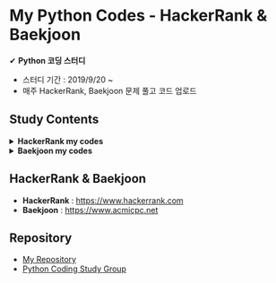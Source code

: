 # My Python Codes - HackerRank & Baekjoon
✔ **Python 코딩 스터디**
- 스터디 기간 : 2019/9/20 ~ 
- 매주 HackerRank, Baekjoon 문제 풀고 코드 업로드

## Study Contents

<details>
<summary><b>HackerRank my codes</b></summary>
<div markdown="1">

<table>
    <tbody>
        <!-- 0 주차 -->
        <tr>
            <td rowspan="2" align=center><strong>W00</strong></td>
             <td align=center><a href="https://www.hackerrank.com/challenges/array-left-rotation/problem">Left Rotation</a></td>
             <td><a>my code</a></td>
             <td align=center><a href="https://www.hackerrank.com/challenges/merge-the-tools/problem">Merge the Tools</a></td>
             <td align=center><a href="https://github.com/treejw/Python_Hackerrank_Baekjoon/blob/master/Hackerrank_codes/Merge_the_Tools.py">my code</a></td>
        </tr>
        <tr>
            <td align=center><a href="https://www.hackerrank.com/challenges/the-minion-game/problem">The Minion Game</a></td>
            <td align=center><a href="https://github.com/treejw/Python_Hackerrank_Baekjoon/blob/master/Hackerrank_codes/The_Minion_Game.py">my code</a></td>
            <td colspan="2" align=center></td>
        </tr>
        <!-- 1 주차 -->
        <tr>
            <td rowspan="2" align=center><strong>W01</strong></td>
            <td align=center><a href="https://www.hackerrank.com/challenges/dynamic-array/problem">Dynamic Array</a></td>
            <td align=center><a href="">my code</a></td>
            <td align=center><a href="https://www.hackerrank.com/challenges/iterables-and-iterators/problem">Iterables and Iterators</a></td>
            <td align=center><a href="https://github.com/treejw/Python_Hackerrank_Baekjoon/blob/master/Hackerrank_codes/Iterables_and_Iterators.py">my code</a></td>
        </tr>
        <tr>
            <td align=center><a href="https://www.hackerrank.com/challenges/no-idea/problem">No Idea</a></td>
            <td align=center><a href="https://github.com/treejw/Python_Hackerrank_Baekjoon/blob/master/Hackerrank_codes/No_idea.py">my code</a></td>
            <td colspan="2" align=center></td>
        <!-- 2 주차 -->
        <tr>
            <td rowspan="2" align=center><strong>W02</strong></td>
            <td align=center><a href="https://www.hackerrank.com/challenges/class-1-dealing-with-complex-numbers/problem">Classes: Dealing with Complex Numbers</a></td>
            <td align=center><a href="https://github.com/treejw/Python_Hackerrank_Baekjoon/blob/master/Hackerrank_codes/Classes-Dealing_with_Complex_Numbers.py">my code</a></td>
            <td align=center><a href="https://www.hackerrank.com/challenges/class-2-find-the-torsional-angle/problem">Class 2 - Find the Torsional Angle</a></td>
            <td align=center><a href="https://github.com/treejw/Python_Hackerrank_Baekjoon/blob/master/Hackerrank_codes/Class_2-Find_the_Tutorial_Angle.py">my code</a></td>
        </tr>
        <tr>
            <td align=center><a href="https://www.hackerrank.com/challenges/equal-stacks/problem">Equal stacks</a></td>
            <td align=center><a href="https://github.com/treejw/Python_Hackerrank_Baekjoon/blob/master/Hackerrank_codes/Equal_stacks.py">my code</a></td>
            <td colspan="2" align=center></td>
        </tr>
        <!-- 3 주차 -->
        <tr>
            <td rowspan="2" align=center><strong>W03</strong></td>
            <td align=center><a href="https://www.hackerrank.com/challenges/sherlock-and-anagrams/problem">Sherlock and Anagrams</a></td>
            <td align=center><a href="https://github.com/treejw/Python_Hackerrank_Baekjoon/blob/master/Hackerrank_codes/Sherlock_and_Anagrams.py">my code</a></td>
            <td align=center><a href="https://www.hackerrank.com/challenges/simple-text-editor/problem">Simple Text Editor</a></td>
            <td align=center><a href="https://github.com/treejw/Python_Hackerrank_Baekjoon/blob/master/Hackerrank_codes/Simple_Text_Editor.py">my code</a></td>
        </tr>
        <tr>
            <td align=center><a href="https://www.hackerrank.com/challenges/strong-password/problem">Strong Password</a></td>
            <td align=center><a href="https://github.com/treejw/Python_Hackerrank_Baekjoon/blob/master/Hackerrank_codes/Strong_Password.py">my code</a></td>
            <td colspan="2" align=center></td>
        </tr>
        <!-- 4 주차 -->
        <tr>
            <td rowspan="3" align=center><strong>W04</strong></td>
            <td align=center><a href="https://www.hackerrank.com/challenges/np-arrays/problem">Numpy - Arrays</a></td>
            <td align=center><a href="https://github.com/treejw/Python_Hackerrank_Baekjoon/blob/master/Hackerrank_codes/numpy/Arrays.py">my code</a></td>
            <td align=center><a href="https://www.hackerrank.com/challenges/counting-valleys/problem">Counting Valleys</a></td>
            <td align=center><a href="https://github.com/treejw/Python_Hackerrank_Baekjoon/blob/master/Hackerrank_codes/Counting_Valleys.py">my code</a></td>
        </tr>
        <tr>
            <td align=center><a href="https://www.hackerrank.com/challenges/np-shape-reshape/problem">Numpy - Shape and Reshape</a></td>
            <td align=center><a href="https://github.com/treejw/Python_Hackerrank_Baekjoon/blob/master/Hackerrank_codes/numpy/Shape_and_Reshape.py">my code</a></td>
            <td align=center><a href="https://www.hackerrank.com/challenges/electronics-shop/problem">Electronics Shop</a></td>
            <td align=center><a href="https://github.com/treejw/Python_Hackerrank_Baekjoon/blob/master/Hackerrank_codes/Electronics_Shop.py">my code</a></td>
        </tr>
        <tr>
            <td align=center><a href="https://www.hackerrank.com/challenges/np-transpose-and-flatten/problem">Numpy - Transpose and Flatten</a></td>
            <td align=center><a href="https://github.com/treejw/Python_Hackerrank_Baekjoon/blob/master/Hackerrank_codes/numpy/Transpose_and_Flatten.py">my code</a></td>
            <td colspan="2" align=center></td>
        </tr>
        <!-- 5 주차 -->
        <tr>
            <td rowspan="3" align=center><strong>W05</strong></td>
            <td align=center><a href="https://www.hackerrank.com/challenges/np-concatenate/problem">Numpy - Concatenate</a></td>
            <td align=center><a href="https://github.com/treejw/Python_Hackerrank_Baekjoon/blob/master/Hackerrank_codes/numpy/Concatenate.py">my code</a></td>
            <td align=center><a href="https://www.hackerrank.com/challenges/counting-valleys/problem">Counting Valleys</a></td>
            <td align=center><a href="https://github.com/treejw/Python_Hackerrank_Baekjoon/blob/master/Hackerrank_codes/Counting_Valleys.py">my code</a></td>
        </tr>
        <tr>
            <td align=center><a href="https://www.hackerrank.com/challenges/np-eye-and-identity/problem">Numpy - Eye and Identity</a></td>
            <td align=center><a href="https://github.com/treejw/Python_Hackerrank_Baekjoon/blob/master/Hackerrank_codes/numpy/Eye_and_Identity.py">my code</a></td>
            <td align=center><a href="https://www.hackerrank.com/challenges/electronics-shop/problem">Electronics Shop</a></td>
            <td align=center><a href="https://github.com/treejw/Python_Hackerrank_Baekjoon/blob/master/Hackerrank_codes/Electronics_Shop.py">my code</a></td>
        </tr>
        <tr>
            <td align=center><a href="https://www.hackerrank.com/challenges/np-zeros-and-ones/problem">Numpy - Zeros and Ones</a></td>
            <td align=center><a href="https://github.com/treejw/Python_Hackerrank_Baekjoon/blob/master/Hackerrank_codes/numpy/Zeros_and_Ones.py">my code</a></td>
            <td colspan="2" align=center></td>
        </tr>
        <!-- 6 주차 -->
        <tr>
            <td rowspan="3" align=center><strong>W06</strong></td>
            <td align=center><a href="https://www.hackerrank.com/challenges/np-concatenate/problem">Numpy - Concatenate</a></td>
            <td align=center><a href="https://github.com/treejw/Python_Hackerrank_Baekjoon/blob/master/Hackerrank_codes/numpy/Concatenate.py">my code</a></td>
            <td align=center><a href="https://www.hackerrank.com/challenges/cats-and-a-mouse/problem">Cats and a Mouse</a></td>
            <td align=center><a href="https://github.com/treejw/Python_Hackerrank_Baekjoon/blob/master/Hackerrank_codes/Cats_and_a_Mouse.py">my code</a></td>
        </tr>
        <tr>
            <td align=center><a href="https://www.hackerrank.com/challenges/np-eye-and-identity/problem">Numpy - Eye and Identity</a></td>
            <td align=center><a href="https://github.com/treejw/Python_Hackerrank_Baekjoon/blob/master/Hackerrank_codes/numpy/Eye_and_Identity.py">my code</a></td>
            <td align=center><a href="https://www.hackerrank.com/challenges/magic-square-forming/problem">Forming a Magic Square</a></td>
            <td align=center><a href="https://github.com/treejw/Python_Hackerrank_Baekjoon/blob/master/Hackerrank_codes/Forming_a_Magic_Square.py">my code</a></td>
        </tr>
        <tr>
            <td align=center><a href="https://www.hackerrank.com/challenges/np-zeros-and-ones/problem">Numpy - Zeros and Ones</a></td>
            <td align=center><a href="https://github.com/treejw/Python_Hackerrank_Baekjoon/blob/master/Hackerrank_codes/numpy/Zeros_and_Ones.py">my code</a></td>
            <td colspan="2" align=center></td>
        </tr>
        <!-- 7 주차 -->
        <tr>
            <td rowspan="3" align=center><strong>W07</strong></td>
            <td align=center><a href="https://www.hackerrank.com/challenges/np-dot-and-cross/problem">Numpy - Dot and Cross</a></td>
            <td align=center><a href="https://github.com/treejw/Python_Hackerrank_Baekjoon/blob/master/Hackerrank_codes/numpy/Dot_and_Cross.py">my code</a></td>
            <td align=center><a href="https://www.hackerrank.com/challenges/bigger-is-greater/problem">Bigger is Greater</a></td>
            <td align=center><a href="https://github.com/treejw/Python_Hackerrank_Baekjoon/blob/master/Hackerrank_codes/Bigger_is_Greater.py">my code</a></td>
        </tr>
        <tr>
            <td align=center><a href="https://www.hackerrank.com/challenges/np-mean-var-and-std/problem">Numpy - Mean, var, and std</a></td>
            <td align=center><a href="https://github.com/treejw/Python_Hackerrank_Baekjoon/blob/master/Hackerrank_codes/numpy/Mean_Var_and_Std.py">my code</a></td>
            <td align=center><a href="https://www.hackerrank.com/challenges/the-hurdle-race/problem">The Hurdle Race</a></td>
            <td align=center><a href="https://github.com/treejw/Python_Hackerrank_Baekjoon/blob/master/Hackerrank_codes/The_Hurdle_Race.py">my code</a></td>
        </tr>
        <tr>
            <td align=center><a href="https://www.hackerrank.com/challenges/np-min-and-max/problem">Numpy - Min and Max</a></td>
            <td align=center><a href="https://github.com/treejw/Python_Hackerrank_Baekjoon/blob/master/Hackerrank_codes/numpy/Min_and_Max.py">my code</a></td>
            <td colspan="2" align=center></td>
        </tr>
        <!-- 8 주차 -->
        <tr>
            <td rowspan="3" align=center><strong>W08</strong></td>
            <td align=center><a href="https://www.hackerrank.com/challenges/np-inner-and-outer/problem">Numpy - Inner and Outer</a></td>
            <td align=center><a href="https://github.com/treejw/Python_Hackerrank_Baekjoon/blob/master/Hackerrank_codes/numpy/Inner_and_Outer.py">my code</a></td>
            <td align=center><a href="https://www.hackerrank.com/challenges/designer-pdf-viewer/problem">Designer PDF Viewer</a></td>
            <td align=center><a href="https://github.com/treejw/Python_Hackerrank_Baekjoon/blob/master/Hackerrank_codes/Designer_PDF_Viewer.py">my code</a></td>
        </tr>
        <tr>
            <td align=center><a href="https://www.hackerrank.com/challenges/np-polynomials/problem">Numpy - Polynomials</a></td>
            <td align=center><a href="https://github.com/treejw/Python_Hackerrank_Baekjoon/blob/master/Hackerrank_codes/numpy/Polynomials.py">my code</a></td>
            <td align=center><a href="https://www.hackerrank.com/challenges/the-grid-search/problem">The Grid Search</a></td>
            <td align=center><a href="https://github.com/treejw/Python_Hackerrank_Baekjoon/blob/master/Hackerrank_codes/The_Grid_Search.py">my code</a></td>
        </tr>
        <tr>
            <td align=center><a href="https://www.hackerrank.com/challenges/np-linear-algebra/problem">Numpy - Linear Algebra</a></td>
            <td align=center><a href="https://github.com/treejw/Python_Hackerrank_Baekjoon/blob/master/Hackerrank_codes/numpy/Linear_Algebra.py">my code</a></td>
            <td colspan="2" align=center></td>
        </tr>
    </tbody>
</table>

</div>
</details>



<details>
<summary><b>Baekjoon my codes</b></summary>
<div markdown="1">

<table>
    <tbody>
        <!-- 1 주차 -->
        <tr>
            <td rowspan="2" align=center><strong>W01</strong></td>
             <td align=center><a href="https://www.acmicpc.net/problem/2839">설탕 배달 (2839)</a></td>
             <td align=center><a href="https://github.com/treejw/Python_Hackerrank_Baekjoon/blob/master/Baekjoon_codes/2839_설탕배달.py">my code</a></td>
             <td align=center><a href="https://www.acmicpc.net/problem/2798">블랙잭 (2789)</a></td>
             <td align=center><a href="https://github.com/treejw/Python_Hackerrank_Baekjoon/blob/master/Baekjoon_codes/2798_블랙잭.py">my code</a></td>
        </tr>
        <tr>
            <td align=center><a href="https://www.acmicpc.net/problem/10991">별 찍기 16 (10991)</a></td>
            <td align=center><a href="https://github.com/treejw/Python_Hackerrank_Baekjoon/blob/master/Baekjoon_codes/10991_별찍기16.py">my code</a></td>
            <td align=center><a href="https://www.acmicpc.net/problem/10992">별 찍기 17 (10992)</a></td>
            <td align=center><a href="https://github.com/treejw/Python_Hackerrank_Baekjoon/blob/master/Baekjoon_codes/10992_별찍기17.py">my code</a></td>
        </tr>
        <!-- 2 주차 -->
        <tr>
            <td rowspan="4" align=center><strong>W02</strong></td>
             <td align=center><a href="https://www.acmicpc.net/problem/10993">별 찍기 18 (10993)</a></td>
             <td align=center><a href="https://github.com/treejw/Python_Hackerrank_Baekjoon/blob/master/Baekjoon_codes/10993_별찍기18.py">my code</a></td>
             <td align=center><a href="https://www.acmicpc.net/problem/10994">별 찍기 19 (10994)</a></td>
             <td align=center><a href="https://github.com/treejw/Python_Hackerrank_Baekjoon/blob/master/Baekjoon_codes/10993_별찍기19.py">my code</a></td>
        </tr>
        <tr>
            <td align=center><a href="https://www.acmicpc.net/problem/2869">달팽이는 올라가고 싶다 (2869)</a></td>
            <td align=center><a href="https://github.com/treejw/Python_Hackerrank_Baekjoon/blob/master/Baekjoon_codes/2869_달팽이는_올라가고_싶다.py">my code</a></td>
            <td align=center><a href="https://www.acmicpc.net/problem/2178">미로 탐색 (2178)</a></td>
            <td align=center><a href="https://github.com/treejw/Python_Hackerrank_Baekjoon/blob/master/Baekjoon_codes/2178_미로탐색.py">my code</a></td>
        </tr>
        <tr>
            <td align=center><a href="https://www.acmicpc.net/problem/11399">ATM (11399)</a></td>
            <td align=center><a href="https://github.com/treejw/Python_Hackerrank_Baekjoon/blob/master/Baekjoon_codes/11399_ATM.py">my code</a></td>
            <td align=center><a href="https://www.acmicpc.net/problem/2750">수 정렬하기 (2750)</a></td>
            <td align=center><a href="https://github.com/treejw/Python_Hackerrank_Baekjoon/blob/master/Baekjoon_codes/2750_수_정렬하기.py">my code</a></td>
        </tr>
        <tr>
            <td align=center><a href="https://www.acmicpc.net/problem/2751">수 정렬하기 2 (2751)</a></td>
            <td align=center><a href="https://github.com/treejw/Python_Hackerrank_Baekjoon/blob/master/Baekjoon_codes/2751_수_정렬하기2.py">my code</a></td>
            <td align=center><a href="https://www.acmicpc.net/problem/10989">수 정렬하기 3 (10989)</a></td>
            <td align=center><a href="https://github.com/treejw/Python_Hackerrank_Baekjoon/blob/master/Baekjoon_codes/10989_수_정렬하기3.py">my code</a></td>
        </tr>
    </tbody>
</table>

</div>
</details>



## HackerRank & Baekjoon
- **HackerRank** : https://www.hackerrank.com
- **Baekjoon** : https://www.acmicpc.net

## Repository
- [My Repository](https://github.com/treejw/my_HackerRank)
- [Python Coding Study Group](https://github.com/Nayoung1124/Hackerrank)


